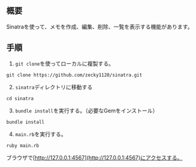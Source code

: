 ## 概要
Sinatraを使って、メモを作成、編集、削除、一覧を表示する機能があります。

## 手順
1. `git clone`を使ってローカルに複製する。
```
git clone https://github.com/zecky1120/sinatra.git
```
2. `sinatra`ディレクトリに移動する
```
cd sinatra
```
3. `bundle install`を実行する。（必要なGemをインストール）
```
bundle install
```
4. `main.rb`を実行する。
```
ruby main.rb
```
ブラウザで[http://127.0.0.1:4567](http://127.0.0.1:4567)にアクセスする。